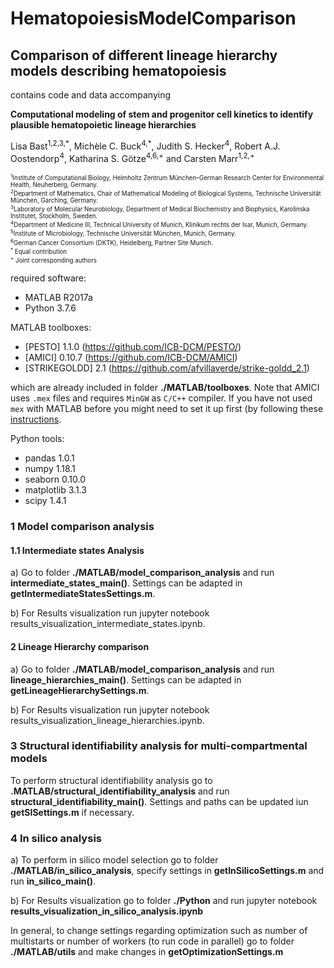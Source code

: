 # HematopoiesisModelComparison
## Comparison of different lineage hierarchy models describing hematopoiesis

contains code and data accompanying

____Computational modeling of stem and progenitor cell kinetics to identify plausible hematopoietic lineage hierarchies____

Lisa Bast<sup>1,2,3,\*</sup>, Michèle C. Buck<sup>4,\*</sup>, Judith S. Hecker<sup>4</sup>, Robert A.J. Oostendorp<sup>4</sup>, Katharina S. Götze<sup>4,6,+</sup> and Carsten Marr<sup>1,2,+</sup>

<sub><sup>
<sup>1</sup>Institute of Computational Biology, Helmholtz Zentrum München–German Research Center for Environmental Health, Neuherberg, Germany. <br>
<sup>2</sup>Department of Mathematics, Chair of Mathematical Modeling of Biological Systems, Technische Universität München, Garching, Germany. <br>
<sup>3</sup>Laboratory of Molecular Neurobiology, Department of Medical Biochemistry and Biophysics, Karolinska Institutet, Stockholm, Sweden.<br>
<sup>4</sup>Department of Medicine III, Technical University of Munich, Klinikum rechts der Isar, Munich, Germany. <br>
<sup>5</sup>Institute of Microbiology, Technische Universität München, Munich, Germany. <br>
<sup>6</sup>German Cancer Consortium (DKTK), Heidelberg, Partner Site Munich.<br>
<sup>\*</sup> Equal contribution  <br>
<sup>+</sup> Joint corresponding authors  <br>
</sup></sub>

required software: 
- MATLAB R2017a
- Python 3.7.6

MATLAB toolboxes:
- [PESTO] 1.1.0 (https://github.com/ICB-DCM/PESTO/) 
- [AMICI] 0.10.7 (https://github.com/ICB-DCM/AMICI) 
- [STRIKEGOLDD] 2.1 (https://github.com/afvillaverde/strike-goldd_2.1) 
 
which are already included in folder <strong>./MATLAB/toolboxes</strong>. Note that AMICI uses `.mex` files and requires `MinGW` as `C/C++` compiler. If you have not used `mex` with MATLAB before you might need to set it up first (by following these [instructions](https://de.mathworks.com/help/matlab/matlab_external/install-mingw-support-package.html).

Python tools:
- pandas 1.0.1
- numpy 1.18.1
- seaborn 0.10.0
- matplotlib 3.1.3
- scipy 1.4.1

### 1 Model comparison analysis
#### 1.1 Intermediate states Analysis

 a) Go to folder <strong>./MATLAB/model_comparison_analysis</strong> and run <strong>intermediate_states_main()</strong>. Settings can be adapted in <strong>getIntermediateStatesSettings.m</strong>.
 
 b) For Results visualization run jupyter notebook results_visualization_intermediate_states.ipynb.
    
#### 2 Lineage Hierarchy comparison

 a) Go to folder <strong>./MATLAB/model_comparison_analysis</strong> and run <strong>lineage_hierarchies_main()</strong>. Settings can be adapted in <strong>getLineageHierarchySettings.m</strong>.
 
 b) For Results visualization run jupyter notebook results_visualization_lineage_hierarchies.ipynb.

### 3 Structural identifiability analysis for multi-compartmental models
To perform structural identifiability analysis go to <strong>.MATLAB/structural_identifiability_analysis</strong> and run <strong>structural_identifiability_main()</strong>. Settings and paths can be updated iun <strong>getSISettings.m</strong> if necessary. 
  
### 4 In silico analysis
 a) To perform in silico model selection go to folder <strong>./MATLAB/in_silico_analysis</strong>, specify settings in <strong>getInSilicoSettings.m</strong> and run <strong>in_silico_main()</strong>.
 
 b) For Results visualization go to folder <strong>./Python</strong> and run jupyter notebook <strong>results_visualization_in_silico_analysis.ipynb</strong>
 
In general, to change settings regarding optimization such as number of multistarts or number of workers (to run code in parallel) go to folder <strong>./MATLAB/utils</strong> and make changes in <strong>getOptimizationSettings.m</strong>

    
    

